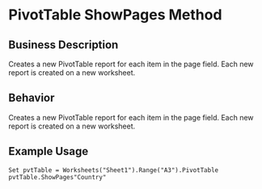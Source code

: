 # PivotTable ShowPages Method

## Business Description
Creates a new PivotTable report for each item in the page field. Each new report is created on a new worksheet.

## Behavior
Creates a new PivotTable report for each item in the page field. Each new report is created on a new worksheet.

## Example Usage
```vba
Set pvtTable = Worksheets("Sheet1").Range("A3").PivotTable 
pvtTable.ShowPages"Country"
```